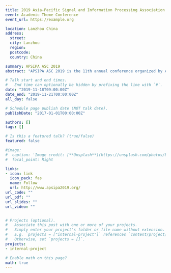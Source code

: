```yaml
---
title: 2019 Asia-Pacific Signal and Information Processing Association Annual Summit and Conference
event: Academic Theme Conference
event_url: https://example.org

location: Lanzhou China  
address:
  street: 
  city: Lanzhou
  region: 
  postcode: 
  country: China

summary: APSIPA ASC 2019
abstract: "APSIPA ASC 2019 is the 11th annual conference organized by Asia-Pacific Signal and Information Processing Association (APSIPA), which will be held on November 18-21, 2019, in Lanzhou, China. Founded in 2009, APSIPA aims to promote research and education in signal processing, information technology, and communications. The annual conferences have been held previously in Sapporo, Japan (2009), Singapore (2010), Xi’an, China (2011), Los Angeles, USA (2012), Kaohsiung, China (2013), Siem Reap, Cambodia (2014), Hong Kong, China (2015), Jeju, Korea (2016), and Kuala Lumpur, Malaysia (2017) and Hawaii, USA (2018). APSIPA is interested in all aspects of signal and information processing theories, algorithms, securities, implementations, and applications. All accepted papers will be indexed by EI compendex and archived by IEEE Xplore."

# Talk start and end times.
#   End time can optionally be hidden by prefixing the line with `#`.
date: "2019-11-18T09:00:00Z"
date_end: "2019-11-21T00:00:00Z"
all_day: false

# Schedule page publish date (NOT talk date).
publishDate: "2017-01-01T00:00:00Z"

authors: []
tags: []

# Is this a featured talk? (true/false)
featured: false

#image:
#  caption: 'Image credit: [**Unsplash**](https://unsplash.com/photos/bzdhc5b3Bxs)'
#  focal_point: Right

links:
- icon: link
  icon_pack: fas
  name: Follow
  url: http://www.apsipa2019.org/
url_code: ""
url_pdf: ""
url_slides: ""
url_video: ""


# Projects (optional).
#   Associate this post with one or more of your projects.
#   Simply enter your project's folder or file name without extension.
#   E.g. `projects = ["internal-project"]` references `content/project/deep-learning/index.md`.
#   Otherwise, set `projects = []`.
projects:
- internal-project

# Enable math on this page?
math: true
---
```


